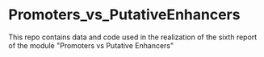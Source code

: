 # Promoters_vs_PutativeEnhancers
This repo contains data and code used in the realization of the sixth report of the module "Promoters vs Putative Enhancers"
